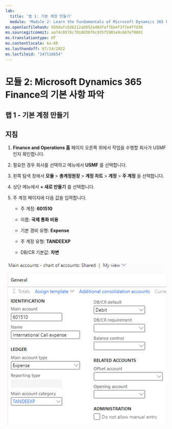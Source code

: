 ```yaml
---
lab:
  title: '랩 1: 기본 계정 만들기'
  module: 'Module 2: Learn the Fundamentals of Microsoft Dynamics 365 Finance'
ms.openlocfilehash: 6568afcb26212ab952a48dfaf7bb4f377e4ffd36
ms.sourcegitcommit: aa74c0578c7018838f0c935f5901e9c667ef0801
ms.translationtype: HT
ms.contentlocale: ko-KR
ms.lasthandoff: 07/14/2022
ms.locfileid: "147116654"
---
```

# <a name="module-2-learn-the-fundamentals-of-microsoft-dynamics-365-finance"></a>모듈 2: Microsoft Dynamics 365 Finance의 기본 사항 파악
    
## <a name="lab-1---create-a-main-account"></a>랩 1 - 기본 계정 만들기

## <a name="instructions"></a>지침

1. **Finance and Operations 홈** 페이지 오른쪽 위에서 작업을 수행할 회사가 USMF인지 확인합니다.

2. 필요한 경우 회사를 선택하고 메뉴에서 **USMF** 를 선택합니다.

3. 왼쪽 탐색 창에서 **모듈** > **총계정원장** > **계정 차트** > **계정** > **주 계정** 을 선택합니다.

4. 상단 메뉴에서 **+ 새로 만들기** 를 선택합니다.

5. 주 계정 페이지에 다음 값을 입력합니다.

    - 주 계정: **601510**

    - 이름: **국제 통화 비용**

    - 기본 경비 유형: **Expense**

    - 주 계정 유형: **TANDEEXP**

    - DB/CR 기본값: **차변**

 ![주 계정 스크린샷 - 계정 차트: 5단계에서 채운 필드가 있는 페이지 공유](./media/m-002-explore-general-ledgers-in-microsoft-dynamics-365-finance-03.png)
